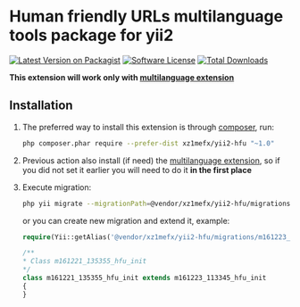Human friendly URLs multilanguage tools package for yii2
=

[![Latest Version on Packagist][ico-version]][link-packagist]
[![Software License][ico-license]](LICENSE.md)
[![Total Downloads][ico-downloads]][link-packagist]

**This extension will work only with [multilanguage extension][link-multilang-extension]**

<!--
The extension is a package of tools to implement multilanguage in Yii2 project:
- Automatically redirects the user to the URL selected (automatically or manually) language and remembers the user
selected language
- Automatically collect all new translates into DB
- Has a widget to set a correct hreflang attributes
- Provides a CRUD actions for edit the list of languages and the interface translations
- Has a widget to create language selector (for adminlte theme)
-->

Installation
-

1.  The preferred way to install this extension is through [composer](http://getcomposer.org/download/), run:
    ```bash
    php composer.phar require --prefer-dist xz1mefx/yii2-hfu "~1.0"
    ```
1.  Previous action also install (if need) the [multilanguage extension][link-multilang-extension],
so if you did not set it earlier you will need to do it **in the first place**

1.  Execute migration:
    ```bash
    php yii migrate --migrationPath=@vendor/xz1mefx/yii2-hfu/migrations --interactive=0
    ```
    or you can create new migration and extend it, example:
    ```php
    require(Yii::getAlias('@vendor/xz1mefx/yii2-hfu/migrations/m161223_113345_hfu_init.php'));

    /**
    * Class m161221_135355_hfu_init
    */
    class m161221_135355_hfu_init extends m161223_113345_hfu_init
    {
    }
    ```

[ico-version]: https://img.shields.io/github/release/xz1mefx/yii2-hfu.svg
[ico-license]: https://img.shields.io/badge/license-MIT-brightgreen.svg
[ico-downloads]: https://img.shields.io/packagist/dt/xz1mefx/yii2-hfu.svg

[link-packagist]: https://packagist.org/packages/xz1mefx/yii2-hfu
[link-multilang-extension]: https://github.com/xZ1mEFx/yii2-multilang
[link-adminlte-extension]: https://github.com/xZ1mEFx/yii2-adminlte
[link-autocomplete-extension]: https://github.com/iiifx-production/yii2-autocomplete-helper
